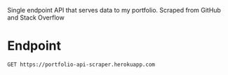 Single endpoint API that serves data to my portfolio. Scraped from GitHub and Stack Overflow

# Endpoint
`GET https://portfolio-api-scraper.herokuapp.com`
